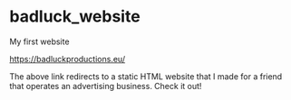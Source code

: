 # badluck_website
My first website

https://badluckproductions.eu/

The above link redirects to a static HTML website that I made for a friend that operates an advertising business. Check it out!
